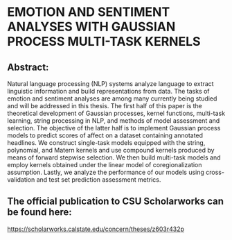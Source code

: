 # EMOTION AND SENTIMENT ANALYSES WITH GAUSSIAN PROCESS MULTI-TASK KERNELS

## Abstract:
Natural language processing (NLP) systems analyze language to extract linguistic information and build representations from data. The tasks of emotion and sentiment analyses are among many currently being studied and will be addressed in this thesis. The first half of this paper is the theoretical development of Gaussian processes, kernel functions, multi-task learning, string processing in NLP, and methods of model assessment and selection. The objective of the latter half is to implement Gaussian process models to predict scores of affect on a dataset containing annotated headlines. We construct single-task models equipped with the string, polynomial, and Matern kernels and use compound kernels produced by means of forward stepwise selection. We then build multi-task models and employ kernels obtained under the linear model of coregionalization assumption. Lastly, we analyze the performance of our models using cross-validation and test set prediction assessment metrics.

## The official publication to CSU Scholarworks can be found here:
https://scholarworks.calstate.edu/concern/theses/z603r432p

